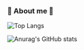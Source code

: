### 🌟 About me 🌟

![Top Langs](https://github-readme-stats.vercel.app/api/top-langs/?username=Rumty&layout=compact&theme=onedark)

![Anurag's GitHub stats](https://github-readme-stats.vercel.app/api?username=Rumty&theme=onedark)
